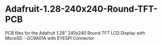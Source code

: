 # Adafruit-1.28-240x240-Round-TFT-PCB
PCB files for the Adafruit 1.28" 240x240 Round TFT LCD Display with MicroSD - GC9A01A with EYESPI Connector
